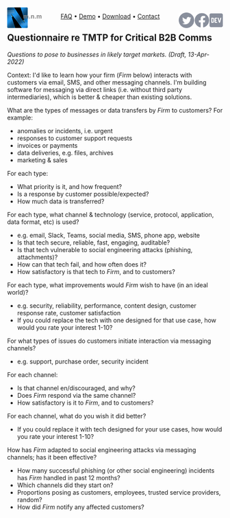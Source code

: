 <script src="//gc.zgo.at/count.js" async
        data-goatcounter="https://mnmnotmail.goatcounter.com/count"></script>

<div style="text-align:center">
   <a href="/"><img align="left" style="margin-top:-12px" src="logo-48-bleed-bright.png">
      <div style="float:left; margin-left:-0.75em; font-weight:bold; color:#888">m.n.m</div></a>
   <a href="https://dev.to/mnmnotmail"      ><img height="36" align="right" src="icon-dev-gray.svg"></a>
   <a href="https://facebook.com/mnmnotmail"><img height="36" align="right" src="icon-fb-gray-58.png"></a>
   <a href="https://twitter.com/mnmnotmail" ><img height="36" align="right" src="icon-tw-gray.svg"></a>
   <a href="/faq.html">FAQ</a> &bull;
   <a href="/demo.html">Demo</a> &bull;
   <a href="/#download--startup">Download</a> &bull;
   <a href="/#got-an-issue-idea-insight">Contact</a>
</div>

## Questionnaire re TMTP for Critical B2B Comms

_Questions to pose to businesses in likely target markets. (Draft, 13-Apr-2022)_

Context: I'd like to learn how your firm (_Firm_ below) interacts with customers via email, SMS, and other messaging channels.
I'm building software for messaging via direct links (i.e. without third party intermediaries), 
which is better & cheaper than existing solutions.

What are the types of messages or data transfers by _Firm_ to customers? For example:
- anomalies or incidents, i.e. urgent
- responses to customer support requests
- invoices or payments
- data deliveries, e.g. files, archives
- marketing & sales

For each type:
- What priority is it, and how frequent?
- Is a response by customer possible/expected?
- How much data is transferred?

For each type, what channel & technology (service, protocol, application, data format, etc) is used?
- e.g. email, Slack, Teams, social media, SMS, phone app, website
- Is that tech secure, reliable, fast, engaging, auditable?
- Is that tech vulnerable to social engineering attacks (phishing, attachments)?
- How can that tech fail, and how often does it?
- How satisfactory is that tech to _Firm_, and to customers?

For each type, what improvements would _Firm_ wish to have (in an ideal world)?
- e.g. security, reliability, performance, content design, customer response rate, customer satisfaction
- If you could replace the tech with one designed for that use case, how would you rate your interest 1-10?

For what types of issues do customers initiate interaction via messaging channels?
- e.g. support, purchase order, security incident

For each channel:
- Is that channel en/discouraged, and why?
- Does _Firm_ respond via the same channel?
- How satisfactory is it to _Firm_, and to customers?

For each channel, what do you wish it did better?
- If you could replace it with tech designed for your use cases, how would you rate your interest 1-10?

How has _Firm_ adapted to social engineering attacks via messaging channels; has it been effective?
- How many successful phishing (or other social engineering) incidents has _Firm_ handled in past 12 months?
- Which channels did they start on?
- Proportions posing as customers, employees, trusted service providers, random?
- How did _Firm_ notify any affected customers?
